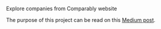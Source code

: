 Explore companies from Comparably website

The purpose of this project can be read on this [Medium post](https://medium.com/@tiffanyjaya/finding-the-best-companies-to-work-for-with-data-analysis-493731de2f45).
